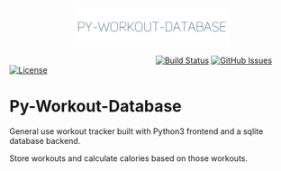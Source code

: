<p align="center"><img width="55%" src="./assets/title.png"/></p>

&nbsp;&nbsp;&nbsp;&nbsp;&nbsp;&nbsp;&nbsp;&nbsp;&nbsp;&nbsp;&nbsp;&nbsp;&nbsp;&nbsp;&nbsp;&nbsp;&nbsp;&nbsp;&nbsp;&nbsp;&nbsp;&nbsp;&nbsp;&nbsp;&nbsp;&nbsp;&nbsp;&nbsp;&nbsp;&nbsp;&nbsp;&nbsp;&nbsp;&nbsp;&nbsp;&nbsp;&nbsp;&nbsp;&nbsp;&nbsp;&nbsp;&nbsp;&nbsp;&nbsp;&nbsp;&nbsp;&nbsp;&nbsp;&nbsp;&nbsp;&nbsp;&nbsp;&nbsp;&nbsp;&nbsp;&nbsp;&nbsp;&nbsp;&nbsp;&nbsp;&nbsp;&nbsp;&nbsp;&nbsp;&nbsp;
[![Build Status](https://travis-ci.com/Nightwatch/nightwatch.svg?branch=master)](https://travis-ci.com/Nightwatch/nightwatch)
[![GitHub Issues](https://img.shields.io/github/issues/csesock/Py-Workout-Database)](https://github.com/csesock/Py-Workout-Database/issues)
[![License](https://img.shields.io/badge/license-GPL--3.0-blue.svg)](https://opensource.org/licenses/GPL-3.0)


# Py-Workout-Database

General use workout tracker built with Python3 frontend and a sqlite database backend.

Store workouts and calculate calories based on those workouts. 
